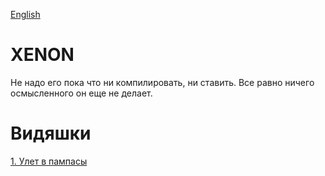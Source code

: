 [English](https://github.com/unclesal/xenon/blob/master/README.md)

# XENON

Не надо его пока что ни компилировать, ни ставить. Все равно ничего осмысленного он еще не делает.

# Видяшки

[1. Улет в пампасы]()
